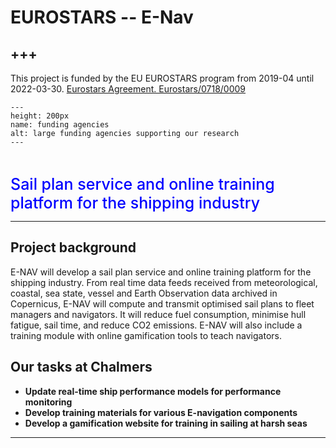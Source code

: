 # **EUROSTARS -- E-Nav**

+++
---

This project is funded by the EU EUROSTARS program from 2019-04 until 2022-03-30. [Eurostars Agreement. Eurostars/0718/0009](https://e-navservices.com/)


```{figure} ./images/enav.jpg 
---
height: 200px
name: funding agencies
alt: large funding agencies supporting our research
---
```

<br />


<span style = "color:blue; font-weight: 500; font-size: 25px;">Sail plan service and online training platform for the shipping industry</span>

---


## Project background
E-NAV will develop a sail plan service and online training platform for the shipping industry. From real time data feeds received from meteorological, coastal, sea state, vessel and Earth Observation data archived in Copernicus, E-NAV will compute and transmit optimised sail plans to fleet managers and navigators. It will reduce fuel consumption, minimise hull fatigue, sail time, and reduce CO2 emissions. E-NAV will also include a training module with online gamification tools to teach navigators.


## Our tasks at Chalmers
- **Update real-time ship performance models for performance monitoring**
- **Develop training materials for various E-navigation components**
- **Develop a gamification website for training in sailing at harsh seas**
***